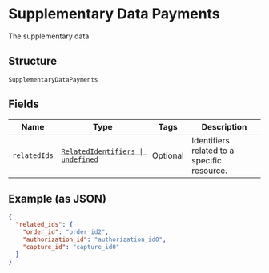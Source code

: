 
# Supplementary Data Payments

The supplementary data.

## Structure

`SupplementaryDataPayments`

## Fields

| Name | Type | Tags | Description |
|  --- | --- | --- | --- |
| `relatedIds` | [`RelatedIdentifiers \| undefined`](../../doc/models/related-identifiers.md) | Optional | Identifiers related to a specific resource. |

## Example (as JSON)

```json
{
  "related_ids": {
    "order_id": "order_id2",
    "authorization_id": "authorization_id0",
    "capture_id": "capture_id0"
  }
}
```

